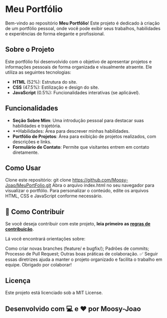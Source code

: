 # Meu Portfólio

Bem-vindo ao repositório **Meu Portfólio**! Este projeto é dedicado à criação de um portfólio pessoal, onde você pode exibir seus trabalhos, habilidades e experiências de forma elegante e profissional.

## Sobre o Projeto

Este portfólio foi desenvolvido com o objetivo de apresentar projetos e informações pessoais de forma organizada e visualmente atraente. Ele utiliza as seguintes tecnologias:

- **HTML** (52%): Estrutura do site.
- **CSS** (47.5%): Estilização e design do site.
- **JavaScript** (0.5%): Funcionalidades interativas (se aplicável).

## Funcionalidades

- **Seção Sobre Mim**: Uma introdução pessoal para destacar suas habilidades e trajetória.
- **Habilidades: Área para descrever minhas habilidades.
- **Portfólio de Projetos**: Área para exibição de projetos realizados, com descrições e links.
- **Formulário de Contato**: Permite que visitantes entrem em contato diretamente.

## Como Usar
Clone este repositório:
git clone https://github.com/Moosy-Joao/MeuPortFolio.git
Abra o arquivo index.html no seu navegador para visualizar o portfólio.
Para personalizar o conteúdo, edite os arquivos HTML, CSS e JavaScript conforme necessário.

## 👥 Como Contribuir
Se você deseja contribuir com este projeto, **leia primeiro as [regras de contribuição](./CONTRIBUTING.md)**.

Lá você encontrará orientações sobre:

Como criar novas branches (feature/<nome> e bugfix/<nome>);
Padrões de commits;
Processo de Pull Request;
Outras boas práticas de colaboração.
✅ Seguir essas diretrizes ajuda a manter o projeto organizado e facilita o trabalho em equipe. Obrigado por colaborar!

## Licença
Este projeto está licenciado sob a MIT License.

## Desenvolvido com 💻 e ❤️ por Moosy-Joao
